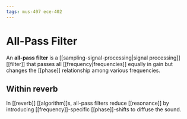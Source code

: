 ```yaml
---
tags: mus-407 ece-402
---
```


# All-Pass Filter

An **all-pass filter** is a [[sampling-signal-processing|signal processing]] [[filter]] that passes all [[frequency|frequencies]] equally in gain but changes the [[phase]] relationship among various frequencies.

## Within reverb

In [[reverb]] [[algorithm]]s, all-pass filters reduce [[resonance]] by introducing [[frequency]]-specific [[phase]]-shifts to diffuse the sound.
